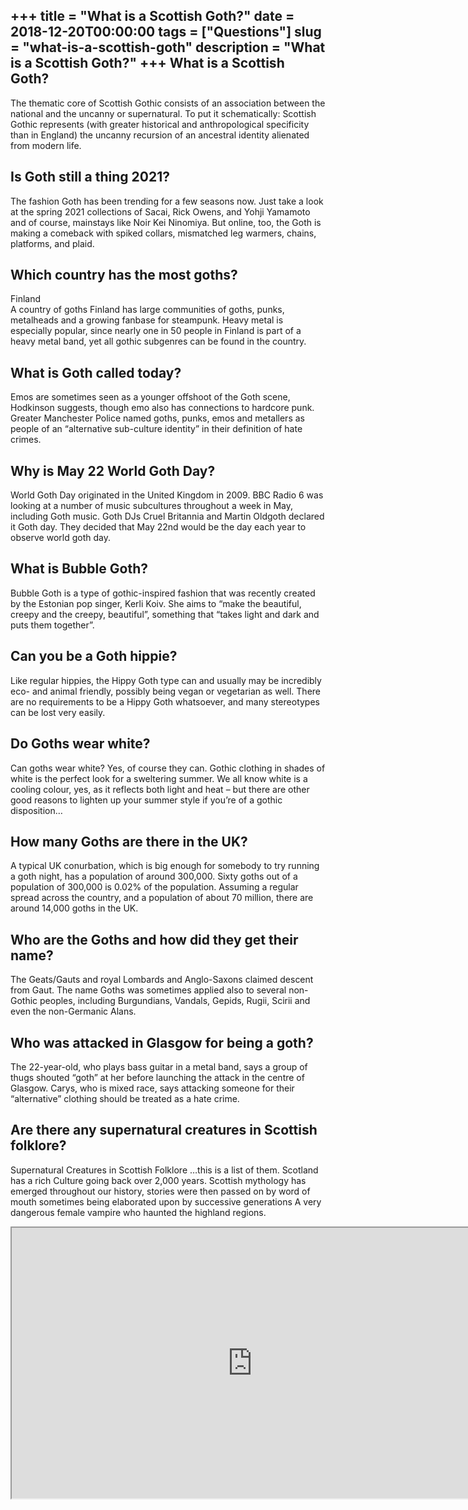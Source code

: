 +++
title = "What is a Scottish Goth?"
date = 2018-12-20T00:00:00
tags = ["Questions"]
slug = "what-is-a-scottish-goth"
description = "What is a Scottish Goth?"
+++
What is a Scottish Goth?
------------------------

The thematic core of Scottish Gothic consists of an association between the national and the uncanny or supernatural. To put it schematically: Scottish Gothic represents (with greater historical and anthropological specificity than in England) the uncanny recursion of an ancestral identity alienated from modern life.

Is Goth still a thing 2021?
---------------------------

The fashion Goth has been trending for a few seasons now. Just take a look at the spring 2021 collections of Sacai, Rick Owens, and Yohji Yamamoto and of course, mainstays like Noir Kei Ninomiya. But online, too, the Goth is making a comeback with spiked collars, mismatched leg warmers, chains, platforms, and plaid.

Which country has the most goths?
---------------------------------

Finland  
A country of goths Finland has large communities of goths, punks, metalheads and a growing fanbase for steampunk. Heavy metal is especially popular, since nearly one in 50 people in Finland is part of a heavy metal band, yet all gothic subgenres can be found in the country.

What is Goth called today?
--------------------------

Emos are sometimes seen as a younger offshoot of the Goth scene, Hodkinson suggests, though emo also has connections to hardcore punk. Greater Manchester Police named goths, punks, emos and metallers as people of an “alternative sub-culture identity” in their definition of hate crimes.

Why is May 22 World Goth Day?
-----------------------------

World Goth Day originated in the United Kingdom in 2009. BBC Radio 6 was looking at a number of music subcultures throughout a week in May, including Goth music. Goth DJs Cruel Britannia and Martin Oldgoth declared it Goth day. They decided that May 22nd would be the day each year to observe world goth day.

What is Bubble Goth?
--------------------

Bubble Goth is a type of gothic-inspired fashion that was recently created by the Estonian pop singer, Kerli Koiv. She aims to “make the beautiful, creepy and the creepy, beautiful”, something that “takes light and dark and puts them together”.

Can you be a Goth hippie?
-------------------------

Like regular hippies, the Hippy Goth type can and usually may be incredibly eco- and animal friendly, possibly being vegan or vegetarian as well. There are no requirements to be a Hippy Goth whatsoever, and many stereotypes can be lost very easily.

Do Goths wear white?
--------------------

Can goths wear white? Yes, of course they can. Gothic clothing in shades of white is the perfect look for a sweltering summer. We all know white is a cooling colour, yes, as it reflects both light and heat – but there are other good reasons to lighten up your summer style if you’re of a gothic disposition…

How many Goths are there in the UK?
-----------------------------------

A typical UK conurbation, which is big enough for somebody to try running a goth night, has a population of around 300,000. Sixty goths out of a population of 300,000 is 0.02% of the population. Assuming a regular spread across the country, and a population of about 70 million, there are around 14,000 goths in the UK.

Who are the Goths and how did they get their name?
--------------------------------------------------

The Geats/Gauts and royal Lombards and Anglo-Saxons claimed descent from Gaut. The name Goths was sometimes applied also to several non-Gothic peoples, including Burgundians, Vandals, Gepids, Rugii, Scirii and even the non-Germanic Alans.

Who was attacked in Glasgow for being a goth?
---------------------------------------------

The 22-year-old, who plays bass guitar in a metal band, says a group of thugs shouted “goth” at her before launching the attack in the centre of Glasgow. Carys, who is mixed race, says attacking someone for their “alternative” clothing should be treated as a hate crime.

Are there any supernatural creatures in Scottish folklore?
----------------------------------------------------------

Supernatural Creatures in Scottish Folklore …this is a list of them. Scotland has a rich Culture going back over 2,000 years. Scottish mythology has emerged throughout our history, stories were then passed on by word of mouth sometimes being elaborated upon by successive generations A very dangerous female vampire who haunted the highland regions.

<iframe allow="accelerometer; autoplay; clipboard-write; encrypted-media; gyroscope; picture-in-picture" allowfullscreen="" class="__youtube_prefs__  epyt-is-override  no-lazyload" data-no-lazy="1" data-origheight="433" data-origwidth="770" data-skipgform_ajax_framebjll="" height="433" id="_ytid_92600" loading="lazy" src="https://www.youtube.com/embed/STOJftffOqs?enablejsapi=1&autoplay=0&cc_load_policy=0&cc_lang_pref=&iv_load_policy=1&loop=0&modestbranding=0&rel=1&fs=1&playsinline=0&autohide=2&theme=dark&color=red&controls=1&" title="YouTube player" width="770"></iframe>